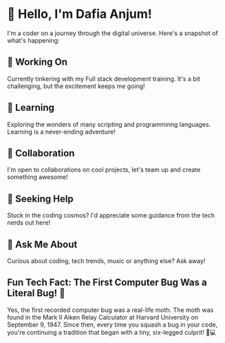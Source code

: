 # 👋 Hello, I'm Dafia Anjum!
I'm a coder on a journey through the digital universe. Here's a snapshot of what's happening:

## 🔭 Working On
Currently tinkering with my Full stack development training. It's a bit challenging, but the excitement keeps me going!

## 🌱 Learning
Exploring the wonders of many scripting and programminng languages. Learning is a never-ending adventure!

## 👯 Collaboration
I'm open to collaborations on cool projects, let's team up and create something awesome!

## 🤔 Seeking Help
Stuck in the coding cosmos? I'd appreciate some guidance from the tech nerds out here!

## 💬 Ask Me About
Curious about coding, tech trends, music or anything else? Ask away! 

## Fun Tech Fact: The First Computer Bug Was a Literal Bug! 🐞
Yes, the first recorded computer bug was a real-life moth. The moth was found in the Mark II Aiken Relay Calculator at Harvard University on September 9, 1947.
Since then, every time you squash a bug in your code, you're continuing a tradition that began with a tiny, six-legged culprit! 🐜💻









